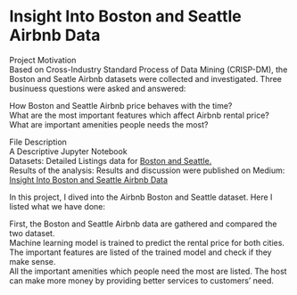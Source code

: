 # Insight Into Boston and Seattle Airbnb Data
Project Motivation<br />
Based on Cross-Industry Standard Process of Data Mining (CRISP-DM), the Boston and Seatle Airbnb datasets were collected and investigated. Three businuess questions were asked and answered:

  How Boston and Seattle Airbnb price behaves with the time?<br />
  What are the most important features which affect Airbnb rental price?<br />
  What are important amenities people needs the most?<br />

File Description<br />
A Descriptive Jupyter Notebook<br />
Datasets: Detailed Listings data for <a href="http://insideairbnb.com/get-the-data.html">Boston and Seattle.</a><br />
Results of the analysis: Results and discussion were published on Medium: <a href="https://medium.com/@patelkushal96/insight-into-boston-and-seattle-airbnb-data-d7175240df66?source=friends_link&sk=08a6c02a44b4d6849ae3dcd00eaa6b97">Insight Into Boston and Seattle Airbnb Data</a><br />

In this project, I dived into the Airbnb Boston and Seattle dataset. Here I listed what we have done:<br />

First, the Boston and Seattle Airbnb data are gathered and compared the two dataset.<br />
Machine learning model is trained to predict the rental price for both cities.<br />
The important features are listed of the trained model and check if they make sense.<br />
All the important amenities which people need the most are listed. The host can make more money by providing better services to customers’ need.<br />
